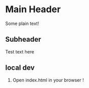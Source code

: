 # Main Header

Some plain text!

## Subheader

Test text here

## local dev

1. Open index.html in your browser !